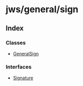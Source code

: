 # jws/general/sign

## Index

### Classes

- [GeneralSign](classes/GeneralSign.md)

### Interfaces

- [Signature](interfaces/Signature.md)
